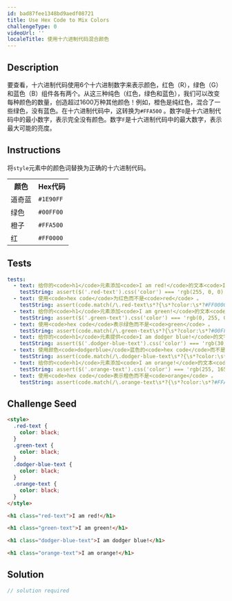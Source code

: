 ```yaml
---
id: bad87fee1348bd9aedf08721
title: Use Hex Code to Mix Colors
challengeType: 0
videoUrl: ''
localeTitle: 使用十六进制代码混合颜色
---
```


## Description
<section id="description">要查看，十六进制代码使用6个十六进制数字来表示颜色，红色（R），绿色（G）和蓝色（B）组件各有两个。从这三种纯色（红色，绿色和蓝色），我们可以改变每种颜色的数量，创造超过1600万种其他颜色！例如，橙色是纯红色，混合了一些绿色，没有蓝色。在十六进制代码中，这转换为<code>#FFA500</code> 。数字<code>0</code>是十六进制代码中的最小数字，表示完全没有颜色。数字<code>F</code>是十六进制代码中的最大数字，表示最大可能的亮度。 </section>

## Instructions
<section id="instructions">将<code>style</code>元素中的颜色词替换为正确的十六进制代码。 <table class="table table-striped"><tbody><tr><th>颜色</th><th> Hex代码</th></tr><tr><td>道奇蓝</td><td> <code>#1E90FF</code> </td> </tr><tr><td>绿色</td><td> <code>#00FF00</code> </td> </tr><tr><td>橙子</td><td> <code>#FFA500</code> </td> </tr><tr><td>红</td><td> <code>#FF0000</code> </td> </tr></tbody></table></section>

## Tests
<section id='tests'>

```yml
tests:
  - text: 给你的<code>h1</code>元素添加<code>I am red!</code>的文本<code>I am red!</code> <code>color</code>红色。
    testString: assert($('.red-text').css('color') === 'rgb(255, 0, 0)', 'Give your <code>h1</code> element with the text <code>I am red!</code> the <code>color</code> red.');
  - text: 使用<code>hex code</code>为红色而不是<code>red</code> 。
    testString: assert(code.match(/\.red-text\s*?{\s*?color:\s*?#FF0000\s*?;\s*?}/gi), 'Use the <code>hex code</code> for the color red instead of the word <code>red</code>.');
  - text: 给你的<code>h1</code>元素添加<code>I am green!</code>的文本<code>I am green!</code> <code>color</code>绿色。
    testString: assert($('.green-text').css('color') === 'rgb(0, 255, 0)', 'Give your <code>h1</code> element with the text <code>I am green!</code> the <code>color</code> green.');
  - text: 使用<code>hex code</code>表示绿色而不是<code>green</code> 。
    testString: assert(code.match(/\.green-text\s*?{\s*?color:\s*?#00FF00\s*?;\s*?}/gi), 'Use the <code>hex code</code> for the color green instead of the word <code>green</code>.');
  - text: 给你的<code>h1</code>元素提供<code>I am dodger blue!</code>的文字<code>I am dodger blue!</code> <code>color</code>道奇蓝色。
    testString: assert($('.dodger-blue-text').css('color') === 'rgb(30, 144, 255)', 'Give your <code>h1</code> element with the text <code>I am dodger blue!</code> the <code>color</code> dodger blue.');
  - text: 使用颜色<code>dodgerblue</code>蓝色的<code>hex code</code>而不是单词<code>dodgerblue</code> 。
    testString: assert(code.match(/\.dodger-blue-text\s*?{\s*?color:\s*?#1E90FF\s*?;\s*?}/gi), 'Use the <code>hex code</code> for the color dodger blue instead of the word <code>dodgerblue</code>.');
  - text: 给你的<code>h1</code>元素添加<code>I am orange!</code>的文本<code>I am orange!</code>在<code>color</code>为橙色。
    testString: assert($('.orange-text').css('color') === 'rgb(255, 165, 0)', 'Give your <code>h1</code> element with the text <code>I am orange!</code> the <code>color</code> orange.');
  - text: 使用<code>hex code</code>表示橙色而不是<code>orange</code> 。
    testString: assert(code.match(/\.orange-text\s*?{\s*?color:\s*?#FFA500\s*?;\s*?}/gi), 'Use the <code>hex code</code> for the color orange instead of the word <code>orange</code>.');

```

</section>

## Challenge Seed
<section id='challengeSeed'>

<div id='html-seed'>

```html
<style>
  .red-text {
    color: black;
  }
  .green-text {
    color: black;
  }
  .dodger-blue-text {
    color: black;
  }
  .orange-text {
    color: black;
  }
</style>

<h1 class="red-text">I am red!</h1>

<h1 class="green-text">I am green!</h1>

<h1 class="dodger-blue-text">I am dodger blue!</h1>

<h1 class="orange-text">I am orange!</h1>

```

</div>



</section>

## Solution
<section id='solution'>

```js
// solution required
```
</section>

